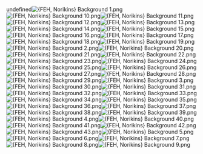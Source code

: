 undefined![{FEH, Norikins} Background 1.png](https://raw.githubusercontent.com/Klokinator/FE-Repo/main/BGs,%20Interface%20Elements/Background%20CGs/Fire%20Emblem%20Heroes%20%7BNorikins%7D/%7BFEH,%20Norikins%7D%20Background%201.png "{FEH, Norikins} Background 1.png")![{FEH, Norikins} Background 10.png](https://raw.githubusercontent.com/Klokinator/FE-Repo/main/BGs,%20Interface%20Elements/Background%20CGs/Fire%20Emblem%20Heroes%20%7BNorikins%7D/%7BFEH,%20Norikins%7D%20Background%2010.png "{FEH, Norikins} Background 10.png")![{FEH, Norikins} Background 11.png](https://raw.githubusercontent.com/Klokinator/FE-Repo/main/BGs,%20Interface%20Elements/Background%20CGs/Fire%20Emblem%20Heroes%20%7BNorikins%7D/%7BFEH,%20Norikins%7D%20Background%2011.png "{FEH, Norikins} Background 11.png")![{FEH, Norikins} Background 12.png](https://raw.githubusercontent.com/Klokinator/FE-Repo/main/BGs,%20Interface%20Elements/Background%20CGs/Fire%20Emblem%20Heroes%20%7BNorikins%7D/%7BFEH,%20Norikins%7D%20Background%2012.png "{FEH, Norikins} Background 12.png")![{FEH, Norikins} Background 13.png](https://raw.githubusercontent.com/Klokinator/FE-Repo/main/BGs,%20Interface%20Elements/Background%20CGs/Fire%20Emblem%20Heroes%20%7BNorikins%7D/%7BFEH,%20Norikins%7D%20Background%2013.png "{FEH, Norikins} Background 13.png")![{FEH, Norikins} Background 14.png](https://raw.githubusercontent.com/Klokinator/FE-Repo/main/BGs,%20Interface%20Elements/Background%20CGs/Fire%20Emblem%20Heroes%20%7BNorikins%7D/%7BFEH,%20Norikins%7D%20Background%2014.png "{FEH, Norikins} Background 14.png")![{FEH, Norikins} Background 15.png](https://raw.githubusercontent.com/Klokinator/FE-Repo/main/BGs,%20Interface%20Elements/Background%20CGs/Fire%20Emblem%20Heroes%20%7BNorikins%7D/%7BFEH,%20Norikins%7D%20Background%2015.png "{FEH, Norikins} Background 15.png")![{FEH, Norikins} Background 16.png](https://raw.githubusercontent.com/Klokinator/FE-Repo/main/BGs,%20Interface%20Elements/Background%20CGs/Fire%20Emblem%20Heroes%20%7BNorikins%7D/%7BFEH,%20Norikins%7D%20Background%2016.png "{FEH, Norikins} Background 16.png")![{FEH, Norikins} Background 17.png](https://raw.githubusercontent.com/Klokinator/FE-Repo/main/BGs,%20Interface%20Elements/Background%20CGs/Fire%20Emblem%20Heroes%20%7BNorikins%7D/%7BFEH,%20Norikins%7D%20Background%2017.png "{FEH, Norikins} Background 17.png")![{FEH, Norikins} Background 18.png](https://raw.githubusercontent.com/Klokinator/FE-Repo/main/BGs,%20Interface%20Elements/Background%20CGs/Fire%20Emblem%20Heroes%20%7BNorikins%7D/%7BFEH,%20Norikins%7D%20Background%2018.png "{FEH, Norikins} Background 18.png")![{FEH, Norikins} Background 19.png](https://raw.githubusercontent.com/Klokinator/FE-Repo/main/BGs,%20Interface%20Elements/Background%20CGs/Fire%20Emblem%20Heroes%20%7BNorikins%7D/%7BFEH,%20Norikins%7D%20Background%2019.png "{FEH, Norikins} Background 19.png")![{FEH, Norikins} Background 2.png](https://raw.githubusercontent.com/Klokinator/FE-Repo/main/BGs,%20Interface%20Elements/Background%20CGs/Fire%20Emblem%20Heroes%20%7BNorikins%7D/%7BFEH,%20Norikins%7D%20Background%202.png "{FEH, Norikins} Background 2.png")![{FEH, Norikins} Background 20.png](https://raw.githubusercontent.com/Klokinator/FE-Repo/main/BGs,%20Interface%20Elements/Background%20CGs/Fire%20Emblem%20Heroes%20%7BNorikins%7D/%7BFEH,%20Norikins%7D%20Background%2020.png "{FEH, Norikins} Background 20.png")![{FEH, Norikins} Background 21.png](https://raw.githubusercontent.com/Klokinator/FE-Repo/main/BGs,%20Interface%20Elements/Background%20CGs/Fire%20Emblem%20Heroes%20%7BNorikins%7D/%7BFEH,%20Norikins%7D%20Background%2021.png "{FEH, Norikins} Background 21.png")![{FEH, Norikins} Background 22.png](https://raw.githubusercontent.com/Klokinator/FE-Repo/main/BGs,%20Interface%20Elements/Background%20CGs/Fire%20Emblem%20Heroes%20%7BNorikins%7D/%7BFEH,%20Norikins%7D%20Background%2022.png "{FEH, Norikins} Background 22.png")![{FEH, Norikins} Background 23.png](https://raw.githubusercontent.com/Klokinator/FE-Repo/main/BGs,%20Interface%20Elements/Background%20CGs/Fire%20Emblem%20Heroes%20%7BNorikins%7D/%7BFEH,%20Norikins%7D%20Background%2023.png "{FEH, Norikins} Background 23.png")![{FEH, Norikins} Background 24.png](https://raw.githubusercontent.com/Klokinator/FE-Repo/main/BGs,%20Interface%20Elements/Background%20CGs/Fire%20Emblem%20Heroes%20%7BNorikins%7D/%7BFEH,%20Norikins%7D%20Background%2024.png "{FEH, Norikins} Background 24.png")![{FEH, Norikins} Background 25.png](https://raw.githubusercontent.com/Klokinator/FE-Repo/main/BGs,%20Interface%20Elements/Background%20CGs/Fire%20Emblem%20Heroes%20%7BNorikins%7D/%7BFEH,%20Norikins%7D%20Background%2025.png "{FEH, Norikins} Background 25.png")![{FEH, Norikins} Background 26.png](https://raw.githubusercontent.com/Klokinator/FE-Repo/main/BGs,%20Interface%20Elements/Background%20CGs/Fire%20Emblem%20Heroes%20%7BNorikins%7D/%7BFEH,%20Norikins%7D%20Background%2026.png "{FEH, Norikins} Background 26.png")![{FEH, Norikins} Background 27.png](https://raw.githubusercontent.com/Klokinator/FE-Repo/main/BGs,%20Interface%20Elements/Background%20CGs/Fire%20Emblem%20Heroes%20%7BNorikins%7D/%7BFEH,%20Norikins%7D%20Background%2027.png "{FEH, Norikins} Background 27.png")![{FEH, Norikins} Background 28.png](https://raw.githubusercontent.com/Klokinator/FE-Repo/main/BGs,%20Interface%20Elements/Background%20CGs/Fire%20Emblem%20Heroes%20%7BNorikins%7D/%7BFEH,%20Norikins%7D%20Background%2028.png "{FEH, Norikins} Background 28.png")![{FEH, Norikins} Background 29.png](https://raw.githubusercontent.com/Klokinator/FE-Repo/main/BGs,%20Interface%20Elements/Background%20CGs/Fire%20Emblem%20Heroes%20%7BNorikins%7D/%7BFEH,%20Norikins%7D%20Background%2029.png "{FEH, Norikins} Background 29.png")![{FEH, Norikins} Background 3.png](https://raw.githubusercontent.com/Klokinator/FE-Repo/main/BGs,%20Interface%20Elements/Background%20CGs/Fire%20Emblem%20Heroes%20%7BNorikins%7D/%7BFEH,%20Norikins%7D%20Background%203.png "{FEH, Norikins} Background 3.png")![{FEH, Norikins} Background 30.png](https://raw.githubusercontent.com/Klokinator/FE-Repo/main/BGs,%20Interface%20Elements/Background%20CGs/Fire%20Emblem%20Heroes%20%7BNorikins%7D/%7BFEH,%20Norikins%7D%20Background%2030.png "{FEH, Norikins} Background 30.png")![{FEH, Norikins} Background 31.png](https://raw.githubusercontent.com/Klokinator/FE-Repo/main/BGs,%20Interface%20Elements/Background%20CGs/Fire%20Emblem%20Heroes%20%7BNorikins%7D/%7BFEH,%20Norikins%7D%20Background%2031.png "{FEH, Norikins} Background 31.png")![{FEH, Norikins} Background 32.png](https://raw.githubusercontent.com/Klokinator/FE-Repo/main/BGs,%20Interface%20Elements/Background%20CGs/Fire%20Emblem%20Heroes%20%7BNorikins%7D/%7BFEH,%20Norikins%7D%20Background%2032.png "{FEH, Norikins} Background 32.png")![{FEH, Norikins} Background 33.png](https://raw.githubusercontent.com/Klokinator/FE-Repo/main/BGs,%20Interface%20Elements/Background%20CGs/Fire%20Emblem%20Heroes%20%7BNorikins%7D/%7BFEH,%20Norikins%7D%20Background%2033.png "{FEH, Norikins} Background 33.png")![{FEH, Norikins} Background 34.png](https://raw.githubusercontent.com/Klokinator/FE-Repo/main/BGs,%20Interface%20Elements/Background%20CGs/Fire%20Emblem%20Heroes%20%7BNorikins%7D/%7BFEH,%20Norikins%7D%20Background%2034.png "{FEH, Norikins} Background 34.png")![{FEH, Norikins} Background 35.png](https://raw.githubusercontent.com/Klokinator/FE-Repo/main/BGs,%20Interface%20Elements/Background%20CGs/Fire%20Emblem%20Heroes%20%7BNorikins%7D/%7BFEH,%20Norikins%7D%20Background%2035.png "{FEH, Norikins} Background 35.png")![{FEH, Norikins} Background 36.png](https://raw.githubusercontent.com/Klokinator/FE-Repo/main/BGs,%20Interface%20Elements/Background%20CGs/Fire%20Emblem%20Heroes%20%7BNorikins%7D/%7BFEH,%20Norikins%7D%20Background%2036.png "{FEH, Norikins} Background 36.png")![{FEH, Norikins} Background 37.png](https://raw.githubusercontent.com/Klokinator/FE-Repo/main/BGs,%20Interface%20Elements/Background%20CGs/Fire%20Emblem%20Heroes%20%7BNorikins%7D/%7BFEH,%20Norikins%7D%20Background%2037.png "{FEH, Norikins} Background 37.png")![{FEH, Norikins} Background 38.png](https://raw.githubusercontent.com/Klokinator/FE-Repo/main/BGs,%20Interface%20Elements/Background%20CGs/Fire%20Emblem%20Heroes%20%7BNorikins%7D/%7BFEH,%20Norikins%7D%20Background%2038.png "{FEH, Norikins} Background 38.png")![{FEH, Norikins} Background 39.png](https://raw.githubusercontent.com/Klokinator/FE-Repo/main/BGs,%20Interface%20Elements/Background%20CGs/Fire%20Emblem%20Heroes%20%7BNorikins%7D/%7BFEH,%20Norikins%7D%20Background%2039.png "{FEH, Norikins} Background 39.png")![{FEH, Norikins} Background 4.png](https://raw.githubusercontent.com/Klokinator/FE-Repo/main/BGs,%20Interface%20Elements/Background%20CGs/Fire%20Emblem%20Heroes%20%7BNorikins%7D/%7BFEH,%20Norikins%7D%20Background%204.png "{FEH, Norikins} Background 4.png")![{FEH, Norikins} Background 40.png](https://raw.githubusercontent.com/Klokinator/FE-Repo/main/BGs,%20Interface%20Elements/Background%20CGs/Fire%20Emblem%20Heroes%20%7BNorikins%7D/%7BFEH,%20Norikins%7D%20Background%2040.png "{FEH, Norikins} Background 40.png")![{FEH, Norikins} Background 41.png](https://raw.githubusercontent.com/Klokinator/FE-Repo/main/BGs,%20Interface%20Elements/Background%20CGs/Fire%20Emblem%20Heroes%20%7BNorikins%7D/%7BFEH,%20Norikins%7D%20Background%2041.png "{FEH, Norikins} Background 41.png")![{FEH, Norikins} Background 42.png](https://raw.githubusercontent.com/Klokinator/FE-Repo/main/BGs,%20Interface%20Elements/Background%20CGs/Fire%20Emblem%20Heroes%20%7BNorikins%7D/%7BFEH,%20Norikins%7D%20Background%2042.png "{FEH, Norikins} Background 42.png")![{FEH, Norikins} Background 43.png](https://raw.githubusercontent.com/Klokinator/FE-Repo/main/BGs,%20Interface%20Elements/Background%20CGs/Fire%20Emblem%20Heroes%20%7BNorikins%7D/%7BFEH,%20Norikins%7D%20Background%2043.png "{FEH, Norikins} Background 43.png")![{FEH, Norikins} Background 5.png](https://raw.githubusercontent.com/Klokinator/FE-Repo/main/BGs,%20Interface%20Elements/Background%20CGs/Fire%20Emblem%20Heroes%20%7BNorikins%7D/%7BFEH,%20Norikins%7D%20Background%205.png "{FEH, Norikins} Background 5.png")![{FEH, Norikins} Background 6.png](https://raw.githubusercontent.com/Klokinator/FE-Repo/main/BGs,%20Interface%20Elements/Background%20CGs/Fire%20Emblem%20Heroes%20%7BNorikins%7D/%7BFEH,%20Norikins%7D%20Background%206.png "{FEH, Norikins} Background 6.png")![{FEH, Norikins} Background 7.png](https://raw.githubusercontent.com/Klokinator/FE-Repo/main/BGs,%20Interface%20Elements/Background%20CGs/Fire%20Emblem%20Heroes%20%7BNorikins%7D/%7BFEH,%20Norikins%7D%20Background%207.png "{FEH, Norikins} Background 7.png")![{FEH, Norikins} Background 8.png](https://raw.githubusercontent.com/Klokinator/FE-Repo/main/BGs,%20Interface%20Elements/Background%20CGs/Fire%20Emblem%20Heroes%20%7BNorikins%7D/%7BFEH,%20Norikins%7D%20Background%208.png "{FEH, Norikins} Background 8.png")![{FEH, Norikins} Background 9.png](https://raw.githubusercontent.com/Klokinator/FE-Repo/main/BGs,%20Interface%20Elements/Background%20CGs/Fire%20Emblem%20Heroes%20%7BNorikins%7D/%7BFEH,%20Norikins%7D%20Background%209.png "{FEH, Norikins} Background 9.png")